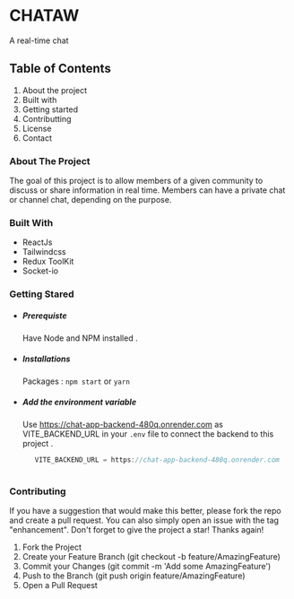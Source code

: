 # CHATAW

A real-time chat

## Table of Contents
1. About the project
2. Built with
3. Getting started
4. Contributting
5. License
6. Contact


### About The Project
The goal of this project is to allow members of a given community to discuss or share information in real time.
Members can have a private chat or channel chat, depending on the purpose.

### Built With
- ReactJs
- Tailwindcss
- Redux ToolKit
- Socket-io

### Getting Stared
  - ##### Prerequiste
     Have Node and NPM installed .
 
  - ##### Installations
     Packages : ``npm start`` or ``yarn``
  
  - ##### Add the environment variable
     Use https://chat-app-backend-480q.onrender.com as VITE_BACKEND_URL in your ``.env`` file to connect the backend to this project .

    ```javascript
       VITE_BACKEND_URL = https://chat-app-backend-480q.onrender.com
       
### Contributing

If you have a suggestion that would make this better, please fork the repo and create a pull request. You can also simply open an issue with the tag      "enhancement". Don't forget to give the project a star! Thanks again!

1. Fork the Project
2. Create your Feature Branch (git checkout -b feature/AmazingFeature)
3. Commit your Changes (git commit -m 'Add some AmazingFeature')
4. Push to the Branch (git push origin feature/AmazingFeature)
5. Open a Pull Request
